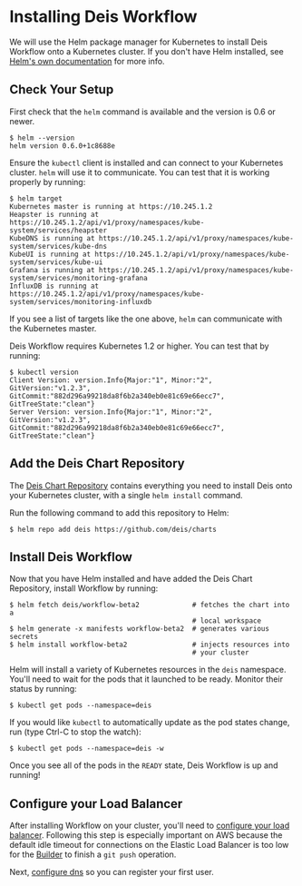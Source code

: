 # Installing Deis Workflow

We will use the Helm package manager for Kubernetes to install Deis Workflow onto a Kubernetes cluster. If you don't have Helm installed, see [Helm's own documentation][helm] for more info.

## Check Your Setup

First check that the `helm` command is available and the version is 0.6 or newer.

```
$ helm --version
helm version 0.6.0+1c8688e
```

Ensure the `kubectl` client is installed and can connect to your Kubernetes cluster. `helm` will
use it to communicate. You can test that it is working properly by running:

```
$ helm target
Kubernetes master is running at https://10.245.1.2
Heapster is running at https://10.245.1.2/api/v1/proxy/namespaces/kube-system/services/heapster
KubeDNS is running at https://10.245.1.2/api/v1/proxy/namespaces/kube-system/services/kube-dns
KubeUI is running at https://10.245.1.2/api/v1/proxy/namespaces/kube-system/services/kube-ui
Grafana is running at https://10.245.1.2/api/v1/proxy/namespaces/kube-system/services/monitoring-grafana
InfluxDB is running at https://10.245.1.2/api/v1/proxy/namespaces/kube-system/services/monitoring-influxdb
```

If you see a list of targets like the one above, `helm` can communicate with the Kubernetes master.

Deis Workflow requires Kubernetes 1.2 or higher. You can test that by running:

```
$ kubectl version
Client Version: version.Info{Major:"1", Minor:"2", GitVersion:"v1.2.3", GitCommit:"882d296a99218da8f6b2a340eb0e81c69e66ecc7", GitTreeState:"clean"}
Server Version: version.Info{Major:"1", Minor:"2", GitVersion:"v1.2.3", GitCommit:"882d296a99218da8f6b2a340eb0e81c69e66ecc7", GitTreeState:"clean"}
```

## Add the Deis Chart Repository

The [Deis Chart Repository](https://github.com/deis/charts) contains everything you
need to install Deis onto your Kubernetes cluster, with a single `helm install` command.

Run the following command to add this repository to Helm:

```
$ helm repo add deis https://github.com/deis/charts
```

## Install Deis Workflow

Now that you have Helm installed and have added the Deis Chart Repository, install Workflow by running:

```
$ helm fetch deis/workflow-beta2             # fetches the chart into a
                                             # local workspace
$ helm generate -x manifests workflow-beta2  # generates various secrets
$ helm install workflow-beta2                # injects resources into
                                             # your cluster
```

Helm will install a variety of Kubernetes resources in the `deis` namespace.
You'll need to wait for the pods that it launched to be ready. Monitor their status
by running:

```
$ kubectl get pods --namespace=deis
```

If you would like `kubectl` to automatically update as the pod states change, run (type Ctrl-C to stop the watch):
```
$ kubectl get pods --namespace=deis -w
```

Once you see all of the pods in the `READY` state, Deis Workflow is up and running!

## Configure your Load Balancer

After installing Workflow on your cluster, you'll need to [configure your load balancer][lb].
Following this step is especially important on AWS because the default idle timeout for connections
on the Elastic Load Balancer is too low for the [Builder][] to finish a `git push` operation.

Next, [configure dns][] so you can register your first user.


[builder]: ../understanding-workflow/components.md#builder-builder-slugbuilder-and-dockerbuilder
[configure dns]: ../managing-workflow/configuring-dns.md
[helm]: http://helm.sh
[lb]: ../managing-workflow/configuring-load-balancers.md
